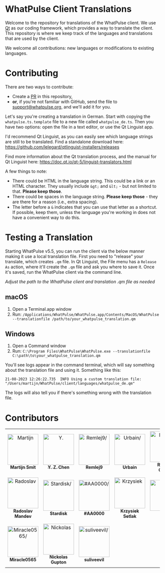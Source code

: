 # WhatPulse Client Translations

Welcome to the repository for translations of the WhatPulse client. We use [Qt](https://www.qt.io/) as our coding framework, which provides a way to translate the client. This repository is where we keep track of the languages and translations that are used by the client.

We welcome all contributions: new languages or modifications to existing languages.

# Contributing

There are two ways to contribute:
* Create a [PR](https://docs.github.com/en/github/collaborating-with-pull-requests/proposing-changes-to-your-work-with-pull-requests/creating-a-pull-request) in this repository,
* **or**, if you're not familiar with GitHub, send the file to support@whatpulse.org, and we'll add it for you.

Let's say you're creating a translation in German. Start with copying the `whatpulse.ts.template` file to a new file called `whatpulse_de.ts`. Then you have two options: open the file in a text editor, or use the Qt Linguist app.

I'd recommend Qt Linguist, as you can easily see which language strings are still to be translated. Find a standalone download here: https://github.com/lelegard/qtlinguist-installers/releases

Find more information about the Qt translation process, and the manual for Qt Linguist here: https://doc.qt.io/qt-5/linguist-translators.html

A few things to note:

* There could be HTML in the language string. This could be a link or an HTML character. They usually include `&gt;` and `&lt;` - but not limited to that. **Please keep those**.
* There could be spaces in the language string. **Please keep those** - they are there for a reason (i.e., extra spacing).
* The letter before a `&` indicates that you can use that letter as a shortcut. If possible, keep them, unless the language you're working in does not have a convenient way to do this.

# Testing a Translation

Starting WhatPulse v5.5, you can run the client via the below manner making it use a local translation file. First you need to "release" your translate, which creates `.qm` file. In Qt Linguist, the File menu has a `Release As` action, where it'll create the `.qm` file and ask you where to save it. Once it's saved, run the WhatPulse client via the command line.

*Adjust the path to the WhatPulse client and translation .qm file as needed*

## macOS
1. Open a Terminal.app window
2. Run: `/Applications/WhatPulse/WhatPulse.app/Contents/MacOS/WhatPulse --translationfile /path/to/your_whatpulse_translation.qm`

## Windows
1. Open a Command window
2. Run: `C:\Program Files\WhatPulse\WhatPulse.exe --translationfile C:\path\to\your_whatpulse_translation.qm`

You'll see logs appear in the command terminal, which will say something about the translation file and using it. Something like this:

```
21-08-2023 12:26:22.735  INFO Using a custom translation file:  "/Users/martijn/WhatPulse/client/languages/whatpulse_de.qm"
```

The logs will also tell you if there's something wrong with the translation file.

# Contributors

<table>
<tr>
    <td align="center" style="word-wrap: break-word; width: 150.0; height: 150.0">
        <a href=https://github.com/smitmartijn>
            <img src=https://avatars.githubusercontent.com/u/6500836?v=4 width="100;"  alt=Martijn Smit/>
            <br />
            <sub style="font-size:14px"><b>Martijn Smit</b></sub>
        </a>
    </td>
    <td align="center" style="word-wrap: break-word; width: 150.0; height: 150.0">
        <a href=https://github.com/Geno1024>
            <img src=https://avatars.githubusercontent.com/u/6427392?v=4 width="100;"  alt=Y. Z. Chen/>
            <br />
            <sub style="font-size:14px"><b>Y. Z. Chen</b></sub>
        </a>
    </td>
    <td align="center" style="word-wrap: break-word; width: 150.0; height: 150.0">
        <a href=https://github.com/Remlej9>
            <img src=https://avatars.githubusercontent.com/u/47269799?v=4 width="100;"  alt=Remlej9/>
            <br />
            <sub style="font-size:14px"><b>Remlej9</b></sub>
        </a>
    </td>
    <td align="center" style="word-wrap: break-word; width: 150.0; height: 150.0">
        <a href=https://github.com/urbainn>
            <img src=https://avatars.githubusercontent.com/u/47057465?v=4 width="100;"  alt=Urbain/>
            <br />
            <sub style="font-size:14px"><b>Urbain</b></sub>
        </a>
    </td>
    <td align="center" style="word-wrap: break-word; width: 150.0; height: 150.0">
        <a href=https://github.com/TheMorc>
            <img src=https://avatars.githubusercontent.com/u/13377926?v=4 width="100;"  alt=Richard Gráčik/>
            <br />
            <sub style="font-size:14px"><b>Richard Gráčik</b></sub>
        </a>
    </td>
    <td align="center" style="word-wrap: break-word; width: 150.0; height: 150.0">
        <a href=https://github.com/jinai>
            <img src=https://avatars.githubusercontent.com/u/7669687?v=4 width="100;"  alt=jinai/>
            <br />
            <sub style="font-size:14px"><b>jinai</b></sub>
        </a>
    </td>
</tr>
<tr>
    <td align="center" style="word-wrap: break-word; width: 150.0; height: 150.0">
        <a href=https://github.com/Radotornado>
            <img src=https://avatars.githubusercontent.com/u/16245632?v=4 width="100;"  alt=Radoslav Mandev/>
            <br />
            <sub style="font-size:14px"><b>Radoslav Mandev</b></sub>
        </a>
    </td>
    <td align="center" style="word-wrap: break-word; width: 150.0; height: 150.0">
        <a href=https://github.com/Stardisk>
            <img src=https://avatars.githubusercontent.com/u/24385735?v=4 width="100;"  alt=Stardisk/>
            <br />
            <sub style="font-size:14px"><b>Stardisk</b></sub>
        </a>
    </td>
    <td align="center" style="word-wrap: break-word; width: 150.0; height: 150.0">
        <a href=https://github.com/AA0000-33>
            <img src=https://avatars.githubusercontent.com/u/22997509?v=4 width="100;"  alt=#AA0000/>
            <br />
            <sub style="font-size:14px"><b>#AA0000</b></sub>
        </a>
    </td>
    <td align="center" style="word-wrap: break-word; width: 150.0; height: 150.0">
        <a href=https://github.com/ksetlak>
            <img src=https://avatars.githubusercontent.com/u/9848795?v=4 width="100;"  alt=Krzysiek Setlak/>
            <br />
            <sub style="font-size:14px"><b>Krzysiek Setlak</b></sub>
        </a>
    </td>
    <td align="center" style="word-wrap: break-word; width: 150.0; height: 150.0">
        <a href=https://github.com/MoweME>
            <img src=https://avatars.githubusercontent.com/u/20139023?v=4 width="100;"  alt=Finn/>
            <br />
            <sub style="font-size:14px"><b>Finn</b></sub>
        </a>
    </td>
    <td align="center" style="word-wrap: break-word; width: 150.0; height: 150.0">
        <a href=https://github.com/Inktest>
            <img src=https://avatars.githubusercontent.com/u/40661903?v=4 width="100;"  alt=Ink/>
            <br />
            <sub style="font-size:14px"><b>Ink</b></sub>
        </a>
    </td>
</tr>
<tr>
    <td align="center" style="word-wrap: break-word; width: 150.0; height: 150.0">
        <a href=https://github.com/Miracle0565>
            <img src=https://avatars.githubusercontent.com/u/53522776?v=4 width="100;"  alt=Miracle0565/>
            <br />
            <sub style="font-size:14px"><b>Miracle0565</b></sub>
        </a>
    </td>
    <td align="center" style="word-wrap: break-word; width: 150.0; height: 150.0">
        <a href=https://github.com/CorruptComputer>
            <img src=https://avatars.githubusercontent.com/u/5573038?v=4 width="100;"  alt=Nickolas Gupton/>
            <br />
            <sub style="font-size:14px"><b>Nickolas Gupton</b></sub>
        </a>
    </td>
    <td align="center" style="word-wrap: break-word; width: 150.0; height: 150.0">
        <a href=https://github.com/suliveevil>
            <img src=https://avatars.githubusercontent.com/u/35763237?v=4 width="100;"  alt=suliveevil/>
            <br />
            <sub style="font-size:14px"><b>suliveevil</b></sub>
        </a>
    </td>
</tr>
</table>

